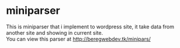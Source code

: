 # miniparser
This is miniparser that i implement to wordpress site, it take data from another site and showing in current site.  
You can view this parser at http://beregwebdev.tk/minipars/
